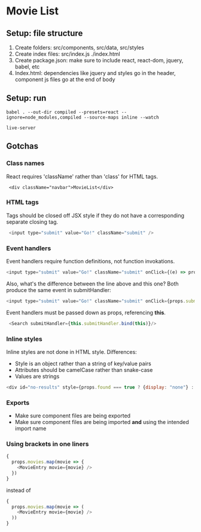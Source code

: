 # Movie List

## Setup: file structure
1. Create folders: src/components, src/data, src/styles
2. Create index files: src/index.js ./index.html
3. Create package.json: make sure to include react, react-dom, jquery, babel, etc
4. Index.html: dependencies like jquery and styles go in the header, component js files go at the end of body

## Setup: run
```
babel . --out-dir compiled --presets=react --ignore=node_modules,compiled --source-maps inline --watch
```
```
live-server
```


## Gotchas
### Class names
React requires 'className' rather than 'class' for HTML tags.
```
 <div className="navbar">MovieList</div>
```

### HTML tags
Tags should be closed off JSX style if they do not have a corresponding separate closing tag.
```javascript
 <input type="submit" value="Go!" className="submit" />
```

### Event handlers
Event handlers require function definitions, not function invokations.
```javascript
<input type="submit" value="Go!" className="submit" onClick={(e) => props.submitHandler(e)}/>
```

Also, what's the difference between the line above and this one? Both produce the same event in submitHandler:
```javascript
<input type="submit" value="Go!" className="submit" onClick={props.submitHandler}/>
```

Event handlers must be passed down as props, referencing **this**.
```javascript
 <Search submitHandler={this.submitHandler.bind(this)}/>
```
### Inline styles
Inline styles are not done in HTML style. Differences:
* Style is an object rather than a string of key/value pairs
* Attributes should be camelCase rather than snake-case
* Values are strings

```javascript
<div id="no-results" style={props.found === true ? {display: "none"} : {}}>
```

### Exports
* Make sure component files are being exported
* Make sure component files are being imported **and** using the intended import name

### Using brackets in one liners

```javascript
{
  props.movies.map(movie => {
    <MovieEntry movie={movie} />
  }) 
}
```

instead of

```javascript
{
  props.movies.map(movie => (
    <MovieEntry movie={movie} />
  )) 
}
```